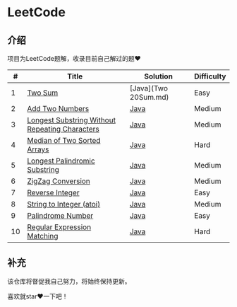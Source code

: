# LeetCode

## 介绍

项目为LeetCode题解，收录目前自己解过的题♥

| #   | Title                                                                                                                           | Solution             | Difficulty |
| --- | ------------------------------------------------------------------------------------------------------------------------------- | -------------------- | ---------- |
| 1   | [Two Sum](https://leetcode.com/problems/two-sum/)                                                                               | [Java](Two 20Sum.md) | Easy       |
| 2   | [Add Two Numbers](https://leetcode.com/problems/add-two-numbers/)                                                               | [Java]()             | Medium     |
| 3   | [Longest Substring Without Repeating Characters](https://leetcode.com/problems/longest-substring-without-repeating-characters/) | [Java]()             | Medium     |
| 4   | [Median of Two Sorted Arrays](https://leetcode.com/problems/median-of-two-sorted-arrays/)                                       | [Java]()             | Hard       |
| 5   | [Longest Palindromic Substring](https://leetcode.com/problems/longest-palindromic-substring/)                                   | [Java]()             | Medium     |
| 6   | [ZigZag Conversion](https://leetcode.com/problems/zigzag-conversion/)                                                           | [Java]()             | Medium     |
| 7   | [Reverse Integer](https://leetcode.com/problems/reverse-integer/)                                                               | [Java]()             | Easy       |
| 8   | [String to Integer (atoi)](https://leetcode.com/problems/string-to-integer-atoi/)                                               | [Java]()             | Medium     |
| 9   | [Palindrome Number](https://leetcode.com/problems/palindrome-number/)                                                           | [Java]()             | Easy       |
| 10  | [Regular Expression Matching](https://leetcode.com/problems/regular-expression-matching/)                                       | [Java]()             | Hard       |

## 补充

该仓库将督促我自己努力，将始终保持更新。

喜欢就star❤️一下吧！
